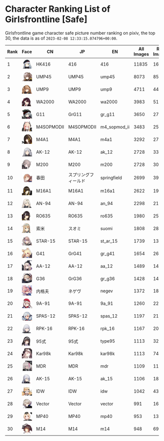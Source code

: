 # Character Ranking List of Girlsfrontline [Safe]

Girlsfrontline game character safe picture number ranking on pixiv, the top 30, the data is as of `2023-02-08 12:33:15.074796+00:00`.

|   Rank | Face                                            | CN         | JP         | EN           |   All Images |   R18 Images |
|--------|-------------------------------------------------|------------|------------|--------------|--------------|--------------|
|      1 | ![416](./images/logo_416.png)                   | HK416      | 416        | 416          |        11835 |         1635 |
|      2 | ![ump45](./images/logo_ump45.png)               | UMP45      | UMP45      | ump45        |         8073 |          858 |
|      3 | ![ump9](./images/logo_ump9.png)                 | UMP9       | UMP9       | ump9         |         4711 |          448 |
|      4 | ![wa2000](./images/logo_wa2000.png)             | WA2000     | WA2000     | wa2000       |         3983 |          515 |
|      5 | ![gr_g11](./images/logo_gr_g11.png)             | G11        | GrG11      | gr_g11       |         3650 |          272 |
|      6 | ![m4_sopmod_ii](./images/logo_m4_sopmod_ii.png) | M4SOPMODII | M4SOPMODII | m4_sopmod_ii |         3483 |          254 |
|      7 | ![m4a1](./images/logo_m4a1.png)                 | M4A1       | M4A1       | m4a1         |         3292 |          271 |
|      8 | ![ak_12](./images/logo_ak_12.png)               | AK-12      | AK-12      | ak_12        |         2728 |          335 |
|      9 | ![m200](./images/logo_m200.png)                 | M200       | M200       | m200         |         2728 |          308 |
|     10 | ![springfield](./images/logo_springfield.png)   | 春田         | スプリングフィールド | springfield  |         2699 |          399 |
|     11 | ![m16a1](./images/logo_m16a1.png)               | M16A1      | M16A1      | m16a1        |         2622 |          198 |
|     12 | ![an_94](./images/logo_an_94.png)               | AN-94      | AN-94      | an_94        |         2298 |          214 |
|     13 | ![ro635](./images/logo_ro635.png)               | RO635      | RO635      | ro635        |         1980 |          258 |
|     14 | ![suomi](./images/logo_suomi.png)               | 索米         | スオミ        | suomi        |         1808 |          280 |
|     15 | ![st_ar_15](./images/logo_st_ar_15.png)         | STAR-15    | STAR-15    | st_ar_15     |         1739 |          133 |
|     16 | ![gr_g41](./images/logo_gr_g41.png)             | G41        | GrG41      | gr_g41       |         1654 |          260 |
|     17 | ![aa_12](./images/logo_aa_12.png)               | AA-12      | AA-12      | aa_12        |         1489 |          143 |
|     18 | ![gr_g36](./images/logo_gr_g36.png)             | G36        | GrG36      | gr_g36       |         1428 |          143 |
|     19 | ![negev](./images/logo_negev.png)               | 内格夫        | ネゲヴ        | negev        |         1372 |          183 |
|     20 | ![9a_91](./images/logo_9a_91.png)               | 9A-91      | 9A-91      | 9a_91        |         1260 |          224 |
|     21 | ![spas_12](./images/logo_spas_12.png)           | SPAS-12    | SPAS-12    | spas_12      |         1197 |          214 |
|     22 | ![rpk_16](./images/logo_rpk_16.png)             | RPK-16     | RPK-16     | rpk_16       |         1167 |          200 |
|     23 | ![type95](./images/logo_type95.png)             | 95式        | 95式        | type95       |         1113 |          326 |
|     24 | ![kar98k](./images/logo_kar98k.png)             | Kar98k     | Kar98k     | kar98k       |         1113 |           74 |
|     25 | ![mdr](./images/logo_mdr.png)                   | MDR        | MDR        | mdr          |         1109 |          112 |
|     26 | ![ak_15](./images/logo_ak_15.png)               | AK-15      | AK-15      | ak_15        |         1106 |          186 |
|     27 | ![idw](./images/logo_idw.png)                   | IDW        | IDW        | idw          |         1042 |           43 |
|     28 | ![vector](./images/logo_vector.png)             | Vector     | Vector     | vector       |          991 |          166 |
|     29 | ![mp40](./images/logo_mp40.png)                 | MP40       | MP40       | mp40         |          953 |          135 |
|     30 | ![m14](./images/logo_m14.png)                   | M14        | M14        | m14          |          948 |           69 |
